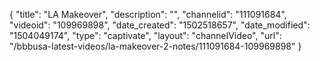 {
    "title": "LA Makeover",
    "description": "",
    "channelid": "111091684",
    "videoid": "109969898",
    "date_created": "1502518657",
    "date_modified": "1504049174",
    "type": "captivate",
    "layout": "channelVideo",
    "url": "\/bbbusa-latest-videos\/la-makeover-2-notes\/111091684-109969898"
}